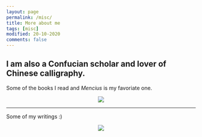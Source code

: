 ```yaml
---
layout: page
permalink: /misc/
title: More about me
tags: [misc]
modified: 20-10-2020
comments: false
---
```


## **I am also a Confucian scholar and lover of Chinese calligraphy.**

 Some of the books I read and *Mencius* is my favoriate one.<br />
 <p align="center" ><img src="{{ site.url }}/img/chinese-studies.png"></p>
 
 ------------------
 
Some of my writings :)<br />
 <p align="center" ><img src="{{ site.url }}/img/calligraphy.png"></p>
